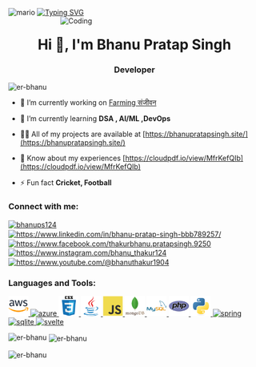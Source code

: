 ![mario](https://user-images.githubusercontent.com/10498744/210012254-234538ff-d198-48aa-8964-37e6fd45d227.gif)
[![Typing SVG](https://readme-typing-svg.demolab.com?font=Fira+Code&duration=5000&pause=1000&color=9046FF&width=435&lines=WELCOME+EVERYONE+😈)](https://github.com/er-bhanu)
<img align="right" alt="Coding" width="400" src="https://i.pinimg.com/originals/18/a4/94/18a4949fc9c8067172d3b96e302e7097.gif">
<h1 align="center">Hi 👋, I'm Bhanu Pratap Singh</h1>
<h3 align="center">Developer</h3>

<p align="left"> <img src="https://komarev.com/ghpvc/?username=er-bhanu&label=Profile%20views&color=0e75b6&style=flat" alt="er-bhanu" /> </p>

- 🔭 I’m currently working on [Farming संजीवन](https://bhanupratapsingh.site/Agriculture-portal-master)

- 🌱 I’m currently learning **DSA , AI/ML ,DevOps**

- 👨‍💻 All of my projects are available at [https://bhanupratapsingh.site/](https://bhanupratapsingh.site/)

- 📄 Know about my experiences [https://cloudpdf.io/view/MfrKefQIb](https://cloudpdf.io/view/MfrKefQIb)

- ⚡ Fun fact **Cricket, Football**

<h3 align="left">Connect with me:</h3>
<p align="left">
<a href="https://twitter.com/bhanups124" target="blank"><img align="center" src="https://raw.githubusercontent.com/rahuldkjain/github-profile-readme-generator/master/src/images/icons/Social/twitter.svg" alt="bhanups124" height="30" width="40" /></a>
<a href="https://linkedin.com/in/https://www.linkedin.com/in/bhanu-pratap-singh-bbb789257/" target="blank"><img align="center" src="https://raw.githubusercontent.com/rahuldkjain/github-profile-readme-generator/master/src/images/icons/Social/linked-in-alt.svg" alt="https://www.linkedin.com/in/bhanu-pratap-singh-bbb789257/" height="30" width="40" /></a>
<a href="https://fb.com/https://www.facebook.com/thakurbhanu.pratapsingh.9250" target="blank"><img align="center" src="https://raw.githubusercontent.com/rahuldkjain/github-profile-readme-generator/master/src/images/icons/Social/facebook.svg" alt="https://www.facebook.com/thakurbhanu.pratapsingh.9250" height="30" width="40" /></a>
<a href="https://instagram.com/https://www.instagram.com/bhanu_thakur124" target="blank"><img align="center" src="https://raw.githubusercontent.com/rahuldkjain/github-profile-readme-generator/master/src/images/icons/Social/instagram.svg" alt="https://www.instagram.com/bhanu_thakur124" height="30" width="40" /></a>
<a href="https://www.youtube.com/c/https://www.youtube.com/@bhanuthakur1904" target="blank"><img align="center" src="https://raw.githubusercontent.com/rahuldkjain/github-profile-readme-generator/master/src/images/icons/Social/youtube.svg" alt="https://www.youtube.com/@bhanuthakur1904" height="30" width="40" /></a>
</p>

<h3 align="left">Languages and Tools:</h3>
<p align="left"> <a href="https://aws.amazon.com" target="_blank" rel="noreferrer"> <img src="https://raw.githubusercontent.com/devicons/devicon/master/icons/amazonwebservices/amazonwebservices-original-wordmark.svg" alt="aws" width="40" height="40"/> </a> <a href="https://azure.microsoft.com/en-in/" target="_blank" rel="noreferrer"> <img src="https://www.vectorlogo.zone/logos/microsoft_azure/microsoft_azure-icon.svg" alt="azure" width="40" height="40"/> </a> <a href="https://www.w3schools.com/css/" target="_blank" rel="noreferrer"> <img src="https://raw.githubusercontent.com/devicons/devicon/master/icons/css3/css3-original-wordmark.svg" alt="css3" width="40" height="40"/> </a> <a href="https://www.java.com" target="_blank" rel="noreferrer"> <img src="https://raw.githubusercontent.com/devicons/devicon/master/icons/java/java-original.svg" alt="java" width="40" height="40"/> </a> <a href="https://developer.mozilla.org/en-US/docs/Web/JavaScript" target="_blank" rel="noreferrer"> <img src="https://raw.githubusercontent.com/devicons/devicon/master/icons/javascript/javascript-original.svg" alt="javascript" width="40" height="40"/> </a> <a href="https://www.mongodb.com/" target="_blank" rel="noreferrer"> <img src="https://raw.githubusercontent.com/devicons/devicon/master/icons/mongodb/mongodb-original-wordmark.svg" alt="mongodb" width="40" height="40"/> </a> <a href="https://www.mysql.com/" target="_blank" rel="noreferrer"> <img src="https://raw.githubusercontent.com/devicons/devicon/master/icons/mysql/mysql-original-wordmark.svg" alt="mysql" width="40" height="40"/> </a> <a href="https://www.php.net" target="_blank" rel="noreferrer"> <img src="https://raw.githubusercontent.com/devicons/devicon/master/icons/php/php-original.svg" alt="php" width="40" height="40"/> </a> <a href="https://www.python.org" target="_blank" rel="noreferrer"> <img src="https://raw.githubusercontent.com/devicons/devicon/master/icons/python/python-original.svg" alt="python" width="40" height="40"/> </a> <a href="https://spring.io/" target="_blank" rel="noreferrer"> <img src="https://www.vectorlogo.zone/logos/springio/springio-icon.svg" alt="spring" width="40" height="40"/> </a> <a href="https://www.sqlite.org/" target="_blank" rel="noreferrer"> <img src="https://www.vectorlogo.zone/logos/sqlite/sqlite-icon.svg" alt="sqlite" width="40" height="40"/> </a> <a href="https://svelte.dev" target="_blank" rel="noreferrer"> <img src="https://upload.wikimedia.org/wikipedia/commons/1/1b/Svelte_Logo.svg" alt="svelte" width="40" height="40"/> </a> </p>

<p><img align="left" src="https://github-readme-stats.vercel.app/api/top-langs?username=er-bhanu&show_icons=true&locale=en&layout=compact" alt="er-bhanu" /></p>

<p>&nbsp;<img align="center" src="https://github-readme-stats.vercel.app/api?username=er-bhanu&show_icons=true&locale=en" alt="er-bhanu" /></p>

<p><img align="center" src="https://github-readme-streak-stats.herokuapp.com/?user=er-bhanu&" alt="er-bhanu" /></p>
